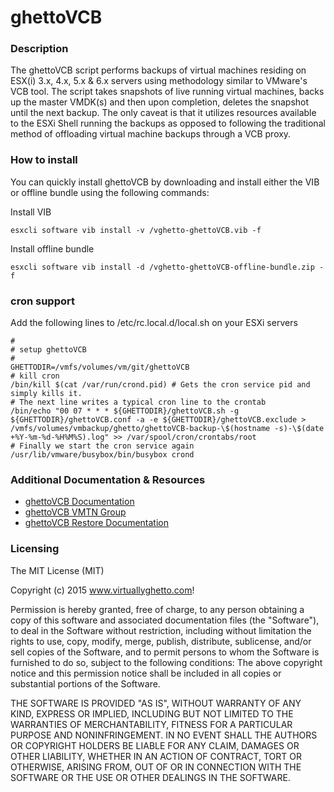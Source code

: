 # ghettoVCB

### Description

The ghettoVCB script performs backups of virtual machines residing on ESX(i) 3.x, 4.x, 5.x & 6.x servers using methodology similar to VMware's VCB tool. The script takes snapshots of live running virtual machines, backs up the  master VMDK(s) and then upon completion, deletes the snapshot until the next backup. The only caveat is that it utilizes resources available to the ESXi Shell running the backups as opposed to following the traditional method of offloading virtual machine backups through a VCB proxy.

### How to install

You can quickly install ghettoVCB by downloading and install either the VIB or offline bundle using the following commands:

Install VIB
```
esxcli software vib install -v /vghetto-ghettoVCB.vib -f
```

Install offline bundle
```
esxcli software vib install -d /vghetto-ghettoVCB-offline-bundle.zip -f
```

### cron support
Add the following lines to /etc/rc.local.d/local.sh on your ESXi servers
```
#
# setup ghettoVCB
#
GHETTODIR=/vmfs/volumes/vm/git/ghettoVCB
# kill cron
/bin/kill $(cat /var/run/crond.pid) # Gets the cron service pid and simply kills it.
# The next line writes a typical cron line to the crontab
/bin/echo "00 07 * * * ${GHETTODIR}/ghettoVCB.sh -g ${GHETTODIR}/ghettoVCB.conf -a -e ${GHETTODIR}/ghettoVCB.exclude > /vmfs/volumes/vmbackup/ghetto/ghettoVCB-backup-\$(hostname -s)-\$(date +%Y-%m-%d-%H%M%S).log" >> /var/spool/cron/crontabs/root
# Finally we start the cron service again
/usr/lib/vmware/busybox/bin/busybox crond   
```


### Additional Documentation & Resources
- [ghettoVCB Documentation](http://communities.vmware.com/docs/DOC-8760)
- [ghettoVCB VMTN Group](http://communities.vmware.com/groups/ghettovcb)
- [ghettoVCB Restore Documentation](http://communities.vmware.com/docs/DOC-10595)

### Licensing

The MIT License (MIT)

Copyright (c) 2015 www.virtuallyghetto.com!

Permission is hereby granted, free of charge, to any person obtaining a copy
of this software and associated documentation files (the "Software"), to deal
in the Software without restriction, including without limitation the rights
to use, copy, modify, merge, publish, distribute, sublicense, and/or sell
copies of the Software, and to permit persons to whom the Software is
furnished to do so, subject to the following conditions:
The above copyright notice and this permission notice shall be included in all
copies or substantial portions of the Software.

THE SOFTWARE IS PROVIDED "AS IS", WITHOUT WARRANTY OF ANY KIND, EXPRESS OR
IMPLIED, INCLUDING BUT NOT LIMITED TO THE WARRANTIES OF MERCHANTABILITY,
FITNESS FOR A PARTICULAR PURPOSE AND NONINFRINGEMENT. IN NO EVENT SHALL THE
AUTHORS OR COPYRIGHT HOLDERS BE LIABLE FOR ANY CLAIM, DAMAGES OR OTHER
LIABILITY, WHETHER IN AN ACTION OF CONTRACT, TORT OR OTHERWISE, ARISING FROM,
OUT OF OR IN CONNECTION WITH THE SOFTWARE OR THE USE OR OTHER DEALINGS IN THE
SOFTWARE.
